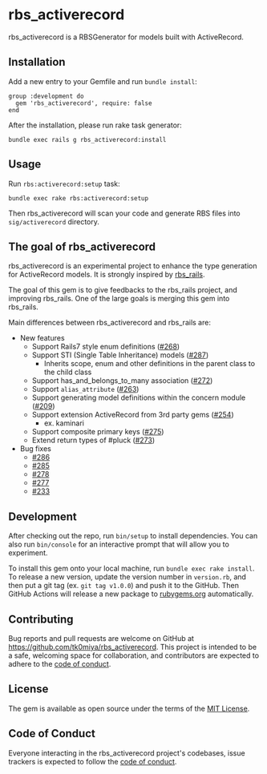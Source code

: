 # rbs_activerecord

rbs_activerecord is a RBSGenerator for models built with ActiveRecord.

## Installation

Add a new entry to your Gemfile and run `bundle install`:

    group :development do
      gem 'rbs_activerecord', require: false
    end

After the installation, please run rake task generator:

    bundle exec rails g rbs_activerecord:install

## Usage

Run `rbs:activerecord:setup` task:

    bundle exec rake rbs:activerecord:setup

Then rbs_activerecord will scan your code and generate RBS files into
`sig/activerecord` directory.

## The goal of rbs_activerecord

rbs_activerecord is an experimental project to enhance the type generation for ActiveRecord models.
It is strongly inspired by [rbs_rails](https://github.com/pocke/rbs_rails).

The goal of this gem is to give feedbacks to the rbs_rails project, and improving rbs_rails.
One of the large goals is merging this gem into rbs_rails.

Main differences between rbs_activerecord and rbs_rails are:

* New features
    * Support Rails7 style enum definitions ([#268](https://github.com/pocke/rbs_rails/pull/268))
    * Support STI (Single Table Inheritance) models ([#287](https://github.com/pocke/rbs_rails/pull/287))
        * Inherits scope, enum and other definitions in the parent class to the child class
    * Support has_and_belongs_to_many association ([#272](https://github.com/pocke/rbs_rails/pull/272))
    * Support `alias_attribute` ([#263](https://github.com/pocke/rbs_rails/pull/263))
    * Support generating model definitions within the concern module ([#209](https://github.com/pocke/rbs_rails/pull/209))
    * Support extension ActiveRecord from 3rd party gems ([#254](https://github.com/pocke/rbs_rails/pull/254))
        * ex. kaminari
    * Support composite primary keys ([#275](https://github.com/pocke/rbs_rails/pull/275))
    * Extend return types of #pluck ([#273](https://github.com/pocke/rbs_rails/pull/273))
* Bug fixes
    * [#286](https://github.com/pocke/rbs_rails/pull/286)
    * [#285](https://github.com/pocke/rbs_rails/pull/285)
    * [#278](https://github.com/pocke/rbs_rails/pull/278)
    * [#277](https://github.com/pocke/rbs_rails/pull/277)
    * [#233](https://github.com/pocke/rbs_rails/pull/233)

## Development

After checking out the repo, run `bin/setup` to install dependencies. You can also
run `bin/console` for an interactive prompt that will allow you to experiment.

To install this gem onto your local machine, run `bundle exec rake install`.
To release a new version, update the version number in `version.rb`, and then put
a git tag (ex. `git tag v1.0.0`) and push it to the GitHub. Then GitHub Actions
will release a new package to [rubygems.org](https://rubygems.org) automatically.

## Contributing

Bug reports and pull requests are welcome on GitHub at https://github.com/tk0miya/rbs_activerecord.
This project is intended to be a safe, welcoming space for collaboration, and contributors are
expected to adhere to the [code of conduct](https://github.com/tk0miya/rbs_activerecord/blob/main/CODE_OF_CONDUCT.md).

## License

The gem is available as open source under the terms of the [MIT License](https://opensource.org/licenses/MIT).

## Code of Conduct

Everyone interacting in the rbs_activerecord project's codebases, issue trackers is expected to
follow the [code of conduct](https://github.com/tk0miya/rbs_activerecord/blob/main/CODE_OF_CONDUCT.md).
